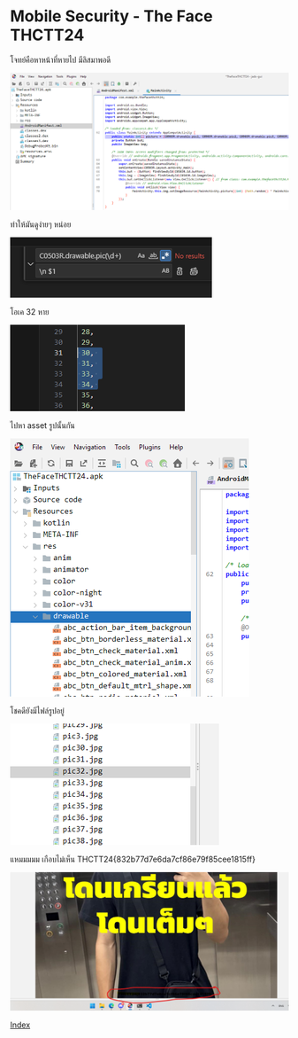 # Mobile Security - The Face THCTT24

โจทย์คือหาหน้าที่หายไป มีลิสมาพอดี

![alt](1.png)

ทำให้มันดูง่ายๆ หน่อย

![alt](2.png)

โอเค 32 หาย

![alt](3.png)

ไปหา asset รูปนั้นกัน

![alt](4.png)

โชคดียังมีไฟล์รูปอยู่

![alt](5.png)

แหมมมมม เกือบไม่เห็น THCTT24{832b77d7e6da7cf86e79f85cee1815ff}

![alt](6.png)

[Index](../)
